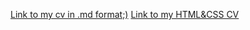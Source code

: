 [Link to my cv in .md format;)](https://kubarenation.github.io/rsschool-cv/cv)
[Link to my HTML&CSS CV](https://kubarenation.github.io/rsschool-cv/)
